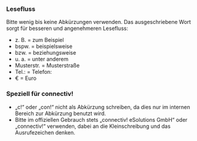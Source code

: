 ### Lesefluss
Bitte wenig bis keine Abkürzungen verwenden. Das ausgeschriebene Wort sorgt für besseren und angenehmeren Lesefluss:
- z. B. = zum Beispiel
- bspw. = beispielsweise
- bzw. = beziehungsweise
- u. a. = unter anderem
- Musterstr. = Musterstraße
- Tel.: = Telefon:
- € = Euro

### Speziell für connectiv!
- „c!“ oder „con!“ nicht als Abkürzung schreiben, da dies nur im internen Bereich zur Abkürzung benutzt wird. 
- Bitte im offiziellen Gebrauch stets „connectiv! eSolutions GmbH“ oder „connectiv!“ verwenden, dabei an die Kleinschreibung und das Ausrufezeichen denken.
